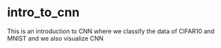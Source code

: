 # intro_to_cnn
This is an introduction to CNN where we classify the data of CIFAR10 and MNIST and we also visualize CNN
